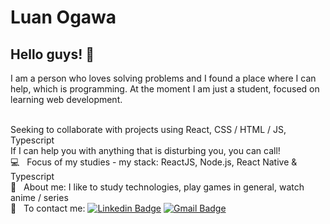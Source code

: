 # Luan Ogawa

## Hello guys! 👋
I am a person who loves solving problems and I found a place where I can help, which is programming.
At the moment I am just a student, focused on learning web development.

 <br/> Seeking to collaborate with projects using React, CSS / HTML / JS, Typescript
 <br/> If I can help you with anything that is disturbing you, you can call!
 <br/> :computer: &nbsp; Focus of my studies - my stack: ReactJS, Node.js, React Native & Typescript
 <br/> 💬  &nbsp; About me: I like to study technologies, play games in general, watch anime / series
 <br/> :email: &nbsp; To contact me: [![Linkedin Badge](https://img.shields.io/badge/-LuanOgawa-blue?style=flat-square&logo=Linkedin&logoColor=white&link=https://www.linkedin.com/in/luan-ogawa/)](https://www.linkedin.com/in/luan-ogawa/) 
[![Gmail Badge](https://img.shields.io/badge/-ogawa.luan@gmail.com-c14438?style=flat-square&logo=Gmail&logoColor=white&link=mailto:ogawa.luan@gmail.com)](mailto:ogawa.luan@gmail.com)
